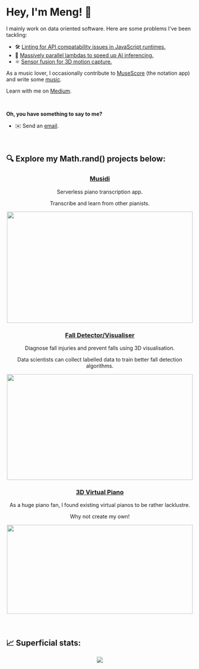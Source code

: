 # Hey, I'm Meng! 👋
I mainly work on data oriented software. Here are some problems I've been tackling:

* 🛠️ [Linting for API compatability issues in JavaScript runtimes.](https://github.com/MengLinMaker/eslint-plugin-runtime-compat)
* 🚀 [Massively parallel lambdas to speed up AI inferencing.](https://medium.com/aws-tip/fast-piano-transcription-on-aws-part-3-e1d684b20e9d)
* ⚛️ [Sensor fusion for 3D motion capture.](https://github.com/MengLinMaker/eslint-plugin-runtime-compat)

As a music lover, I occasionally contribute to [MuseScore](https://github.com/musescore/MuseScore) (the notation app) and write some [music](https://musescore.com/mangojc).

Learn with me on [Medium](https://medium.com/@menglinmaker).

<div>&nbsp</div>

**Oh, you have something to say to me?**

* ✉️ Send an [email](mailto:menglinmaker@gmail.com).

<div>&nbsp</div>



## 🔍 Explore my Math.rand() projects below:

<div align='center'>
    <h3><a href="https://www.musidi.org/">Musidi</a></h3>
    <p>Serverless piano transcription app.</p>
    <p>Transcribe and learn from other pianists.</p>
    <img width=500px height=300px src="https://github.com/musidi-org/.github/assets/39476147/33669a36-5895-4130-b5ce-59aa235cf7ab"/>
    <h3><a href="https://github.com/MengLinMaker/Hip-Motion-Player">Fall Detector/Visualiser</a></h3>
    <p>Diagnose fall injuries and prevent falls using 3D visualisation.</p>
    <p>Data scientists can collect labelled data to train better fall detection algorithms.</p>
    <img width=500px height=285px src="https://user-images.githubusercontent.com/39476147/224037990-f7bcf3e8-f0fb-47a4-9b23-752a9bbdc7d5.gif"/>
    <h3><a href="https://github.com/MengLinMaker/Midi-Virtual-Piano">3D Virtual Piano</a></h3>
    <p>As a huge piano fan, I found existing virtual pianos to be rather lacklustre.</p>
    <p>Why not create my own!</p>
    <img width=500px height=240px src="https://user-images.githubusercontent.com/39476147/180583827-fedcb6ce-e4b0-46ad-99b0-ca66c572d504.gif"/>
</div>

<div>&nbsp</div>
<div>&nbsp</div>



## 📈 Superficial stats:

<div align='center'>
  <img src="https://github-profile-trophy.vercel.app/?username=MengLinMaker&rank=SECRET,SSS,SS,S,AAA,AA,A&theme=oldie&no-bg=true&no-frame=false&column=3&margin-w=15&margin-h=15"/>
</div>

